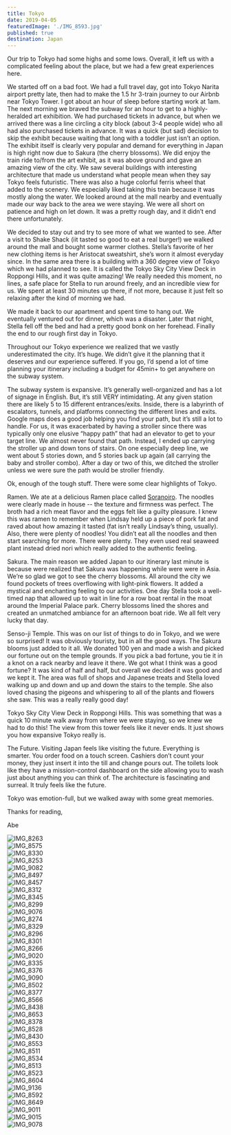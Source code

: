 ```yaml
---
title: Tokyo
date: 2019-04-05
featuredImage: './IMG_8593.jpg'
published: true
destination: Japan
---
```


Our trip to Tokyo had some highs and some lows. Overall, it left us with a complicated feeling about the place, but we had a few great experiences here. 

We started off on a bad foot. We had a full travel day, got into Tokyo Narita airport pretty late, then had to make the 1.5 hr 3-train journey to our Airbnb near Tokyo Tower. I got about an hour of sleep before starting work at 1am. The next morning we braved the subway for an hour to get to a highly-heralded art exhibition. We had purchased tickets in advance, but when we arrived there was a line circling a city block (about 3-4 people wide) who all had also purchased tickets in advance. It was a quick (but sad) decision to skip the exhibit because waiting that long with a toddler just isn’t an option. The exhibit itself is clearly very popular and demand for everything in Japan is high right now due to Sakura (the cherry blossoms). We did enjoy the train ride to/from the art exhibit, as it was above ground and gave an amazing view of the city. We saw several buildings with interesting architecture that made us understand what people mean when they say Tokyo feels futuristic. There was also a huge colorful ferris wheel that added to the scenery. We especially liked taking this train because it was mostly along the water. We looked around at the mall nearby and eventually made our way back to the area we were staying. We were all short on patience and high on let down. It was a pretty rough day, and it didn’t end there unfortunately.

We decided to stay out and try to see more of what we wanted to see. After a visit to Shake Shack (iit tasted so good to eat a real burger!) we walked around the mall and bought some warmer clothes. Stella’s favorite of her new clothing items is her Aristocat sweatshirt, she’s worn it almost everyday since. In the same area there is a building with a 360 degree view of Tokyo which we had planned to see. It is called the Tokyo Sky City View Deck in Roppongi Hills, and it was quite amazing! We really needed this moment, no lines, a safe place for Stella to run around freely, and an incredible view for us. We spent at least 30 minutes up there, if not more, because it just felt so relaxing after the kind of morning we had. 

We made it back to our apartment and spent time to hang out. We eventually ventured out for dinner, which was a disaster. Later that night, Stella fell off the bed and had a pretty good bonk on her forehead. Finally the end to our rough first day in Tokyo. 

Throughout our Tokyo experience we realized that we vastly underestimated the city. It’s huge. We didn’t give it the planning that it deserves and our experience suffered. If you go, I’d spend a lot of time planning your itinerary including a budget for 45min+ to get anywhere on the subway system.

The subway system is expansive. It’s generally well-organized and has a lot of signage in English. But, it’s still VERY intimidating. At any given station there are likely 5 to 15 different entrances/exits. Inside, there is a labyrinth of escalators, tunnels, and platforms connecting the different lines and exits. Google maps does a good job helping you find your path, but it’s still a lot to handle. For us, it was exacerbated by having a stroller since there was typically only one elusive “happy path” that had an elevator to get to your target line. We almost never found that path. Instead, I ended up carrying the stroller up and down tons of stairs. On one especially deep line, we went about 5 stories down, and 5 stories back up again (all carrying the baby and stroller combo). After a day or two of this, we ditched the stroller unless we were sure the path would be stroller friendly.

Ok, enough of the tough stuff. There were some clear highlights of Tokyo.

Ramen. We ate at a delicious Ramen place called [Soranoiro](https://soranoiro-vege.com/). The noodles were clearly made in house -- the texture and firmness was perfect. The broth had a rich meat flavor and the eggs felt like a guilty pleasure. I knew this was ramen to remember when Lindsay held up a piece of pork fat and raved about how amazing it tasted (fat isn’t really Lindsay’s thing, usually). Also, there were plenty of noodles! You didn’t eat all the noodles and then start searching for more. There were plenty. They even used real seaweed plant instead dried nori which really added to the authentic feeling.

Sakura. The main reason we added Japan to our itinerary last minute is because were realized that Sakura was happening while were were in Asia. We’re so glad we got to see the cherry blossoms. All around the city we found pockets of trees overflowing with light-pink flowers. It added a mystical and enchanting feeling to our activities. One day Stella took a well-timed nap that allowed up to wait in line for a row boat rental in the moat around the Imperial Palace park. Cherry blossoms lined the shores and created an unmatched ambiance for an afternoon boat ride. We all felt very lucky that day.

Senso-ji Temple. This was on our list of things to do in Tokyo, and we were so surprised! It was obviously touristy, but in all the good ways. The Sakura blooms just added to it all. We donated 100 yen and made a wish and picked our fortune out on the temple grounds. If you pick a bad fortune, you tie it in a knot on a rack nearby and leave it there. We got what I think was a good fortune? It was kind of half and half, but overall we decided it was good and we kept it. The area was full of shops and Japanese treats and Stella loved walking up and down and up and down the stairs to the temple. She also loved chasing the pigeons and whispering to all of the plants and flowers she saw. This was a really really good day! 

Tokyo Sky City View Deck in Roppongi Hills. This was something that was a quick 10 minute walk away from where we were staying, so we knew we had to do this! The view from this tower feels like it never ends. It just shows you how expansive Tokyo really is. 

The Future. Visiting Japan feels like visiting the future. Everything is smarter. You order food on a touch screen. Cashiers don’t count your money, they just insert it into the till and change pours out. The toilets look like they have a mission-control dashboard on the side allowing you to wash just about anything you can think of. The architecture is fascinating and surreal. It truly feels like the future.

Tokyo was emotion-full, but we walked away with some great memories.

Thanks for reading,

Abe


![IMG_8263](/IMG_8263.jpg)
</br>
![IMG_8575](/IMG_8575.jpg)
</br>
![IMG_8330](/IMG_8330.jpg)
</br>
![IMG_8253](/IMG_8253.jpg)
</br>
![IMG_9082](/IMG_9082.jpg)
</br>
![IMG_8497](/IMG_8497.jpg)
</br>
![IMG_8457](/IMG_8457.jpg)
</br>
![IMG_8312](/IMG_8312.jpg)
</br>
![IMG_8345](/IMG_8345.jpg)
</br>
![IMG_8299](/IMG_8299.jpg)
</br>
![IMG_9076](/IMG_9076.jpg)
</br>
![IMG_8274](/IMG_8274.jpg)
</br>
![IMG_8329](/IMG_8329.jpg)
</br>
![IMG_8296](/IMG_8296.jpg)
</br>
![IMG_8301](/IMG_8301.jpg)
</br>
![IMG_8266](/IMG_8266.jpg)
</br>
![IMG_9020](/IMG_9020.jpg)
</br>
![IMG_8335](/IMG_8335.jpg)
</br>
![IMG_8376](/IMG_8376.jpg)
</br>
![IMG_9090](/IMG_9090.jpg)
</br>
![IMG_8502](/IMG_8502.jpg)
</br>
![IMG_8377](/IMG_8377.jpg)
</br>
![IMG_8566](/IMG_8566.jpg)
</br>
![IMG_8438](/IMG_8438.jpg)
</br>
![IMG_8653](/IMG_8653.jpg)
</br>
![IMG_8378](/IMG_8378.jpg)
</br>
![IMG_8528](/IMG_8528.jpg)
</br>
![IMG_8430](/IMG_8430.jpg)
</br>
![IMG_8553](/IMG_8553.jpg)
</br>
![IMG_8511](/IMG_8511.jpg)
</br>
![IMG_8534](/IMG_8534.jpg)
</br>
![IMG_8513](/IMG_8513.jpg)
</br>
![IMG_8523](/IMG_8523.jpg)
</br>
![IMG_8604](/IMG_8604.jpg)
</br>
![IMG_9136](/IMG_9136.jpg)
</br>
![IMG_8592](/IMG_8592.jpg)
</br>
![IMG_8649](/IMG_8649.jpg)
</br>
![IMG_9011](/IMG_9011.jpg)
</br>
![IMG_9015](/IMG_9015.jpg)
</br>
![IMG_9078](/IMG_9078.jpg)
</br>